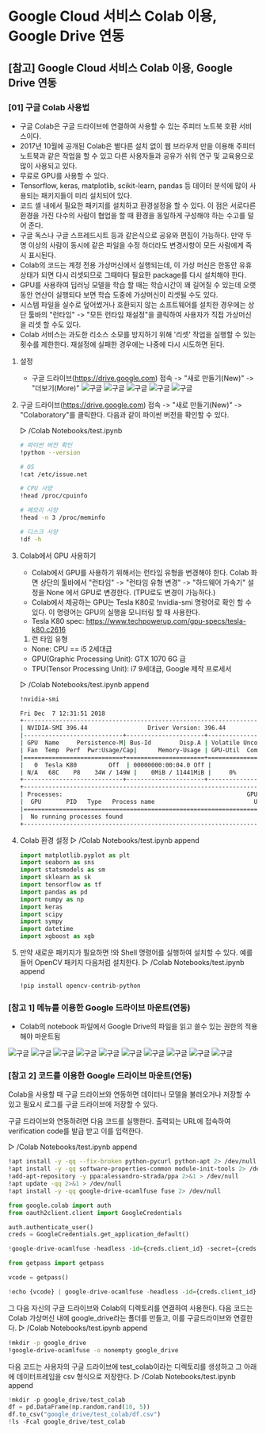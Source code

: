 # Google Cloud 서비스 Colab 이용, Google Drive 연동

## [참고] Google Cloud 서비스 Colab 이용, Google Drive 연동

### [01] 구글 Colab 사용법

- 구글 Colab은 구글 드라이브에 연결하여 사용할 수 있는 주피터 노트북 호환 서비스이다.
- 2017년 10월에 공개된 Colab은 별다른 설치 없이 웹 브라우저 만을 이용해 주피터 노트북과 같은 작업을 할 수 있고 다른 사용자들과 공유가 쉬워 연구 및 교육용으로 많이 사용되고 있다.
- 무료로 GPU를 사용할 수 있다.
- Tensorflow, keras, matplotlib, scikit-learn, pandas 등 데이터 분석에 많이 사용되는 패키지들이 미리 설치되어 있다.
- 코드 셀 내에서 필요한 패키지를 설치하고 환경설정을 할 수 있다. 이 점은 서로다른 환경을 가진 다수의 사람이 협업을 할 때 환경을 동일하게 구성해야 하는 수고를 덜어 준다.
- 구글 독스나 구글 스프레드시트 등과 같은식으로 공유와 편집이 가능하다. 만약 두 명 이상의 사람이 동시에 같은 파일을 수정 하더라도 변경사항이 모든 사람에게 즉시 표시된다.
- Colab의 코드는 계정 전용 가상머신에서 실행되는데, 이 가상 머신은 한동안 유휴 상태가 되면 다시 리셋되므로 그때마다 필요한 package를 다시 설치해야 한다.
- GPU를 사용하여 딥러닝 모델을 학습 할 때는 학습시간이 꽤 길어질 수 있는데 오랫동안 연산이 실행되다 보면 학습 도중에 가상머신이 리셋될 수도 있다.
- 시스템 파일을 실수로 덮어썼거나 호환되지 않는 소프트웨어를 설치한 경우에는 상단 툴바의
  "런타임" -> "모든 런타임 재설정"을 클릭하여 사용자가 직접 가상머신을 리셋 할 수도 있다.
- Colab 서비스는 과도한 리소스 소모를 방지하기 위해 '리셋' 작업을 실행할 수 있는 횟수를 제한한다. 재설정에 실패한 경우에는 나중에 다시 시도하면 된다.

1. 설정
   - 구글 드라이브(<https://drive.google.com>) 접속 -> "새로 만들기(New)" -> "더보기(More)"
    ![구글](./images/10_1.jpg)
    ![구글](./images/11_1.jpg)
    ![구글](./images/12_1.jpg)
    ![구글](./images/13_1.jpg)
    ![구글](./images/14_1.jpg)

2. 구글 드라이브(<https://drive.google.com>) 접속 -> "새로 만들기(New)" -> "Colaboratory"를 클릭한다. 다음과 같이 파이썬 버전을 확인할 수 있다.

    ▷ /Colab Notebooks/test.ipynb

    ```bash
    # 파이썬 버전 확인
    !python --version

    # OS
    !cat /etc/issue.net

    # CPU 사양
    !head /proc/cpuinfo

    # 메모리 사양
    !head -n 3 /proc/meminfo

    # 디스크 사양
    !df -h
    ```

3. Colab에서 GPU 사용하기
   - Colab에서 GPU를 사용하기 위해서는 런타임 유형을 변경해야 한다.
    Colab 화면 상단의 툴바에서 "런타임" -> "런타임 유형 변경" -> "하드웨어 가속기" 설정을 None 에서 GPU로 변경한다. (TPU로도 변경이 가능하다.)
   - Colab에서 제공하는 GPU는 Tesla K80로 !nvidia-smi 명령어로 확인 할 수 있다. 이 명령어는 GPU의 실행을 모니터링 할 때 사용한다.
   - Tesla K80 spec: <https://www.techpowerup.com/gpu-specs/tesla-k80.c2616>

   1) 런 타임 유형
   - None: CPU == i5 2세대급
   - GPU(Graphic Processing Unit): GTX 1070 6G 급
   - TPU(Tensor Processing Unit): i7 9세대급, Google 제작 프로세서  

    ▷ /Colab Notebooks/test.ipynb append

    ```bash
    !nvidia-smi

    Fri Dec  7 12:31:51 2018
    +--------------------------------------------------------------------------+
    | NVIDIA-SMI 396.44                 Driver Version: 396.44                 |
    |----------------------------+----------------------+----------------------+
    | GPU  Name     Persistence-M| Bus-Id        Disp.A | Volatile Uncorr. ECC |
    | Fan  Temp  Perf  Pwr:Usage/Cap|      Memory-Usage | GPU-Util  Compute M. |
    |============================+======================+======================|
    |   0  Tesla K80         Off  | 00000000:00:04.0 Off |                   0 |
    | N/A   68C    P8    34W / 149W |    0MiB / 11441MiB |     0%      Default |
    +----------------------------+----------------------+----------------------+
    +--------------------------------------------------------------------------+
    | Processes:                                                    GPU Memory |
    |  GPU       PID   Type   Process name                            Usage    |
    |==========================================================================|
    |  No running processes found                                              |
    +--------------------------------------------------------------------------+
    ```

4. Colab 환경 설정
    ▷ /Colab Notebooks/test.ipynb append

    ```python
    import matplotlib.pyplot as plt
    import seaborn as sns
    import statsmodels as sm
    import sklearn as sk
    import tensorflow as tf
    import pandas as pd
    import numpy as np
    import keras
    import scipy
    import sympy
    import datetime
    import xgboost as xgb
    ```

5. 만약 새로운 패키지가 필요하면 !와 Shell 명령어를 실행하여 설치할 수 있다.
   예를 들어 OpenCV 패키지 다음처럼 설치한다.
    ▷ /Colab Notebooks/test.ipynb append

    ```bash
    !pip install opencv-contrib-python
    ```

### [참고 1] 메뉴를 이용한 Google 드라이브 마운트(연동)

- Colab의 notebook 파일에서 Google Drive의 파일을 읽고 쓸수 있는 권한의 적용해야 마운트됨

![구글](./images/01_4.jpg)
![구글](./images/02_4.jpg)
![구글](./images/03_4.jpg)
![구글](./images/04_4.jpg)
![구글](./images/05_4.jpg)
![구글](./images/06_4.jpg)
![구글](./images/07_8.jpg)
![구글](./images/08_8.jpg)
![구글](./images/09_8.jpg)
![구글](./images/10_8.jpg)

### [참고 2] 코드를 이용한 Google 드라이브 마운트(연동)

Colab을 사용할 때 구글 드라이브와 연동하면 데이터나 모델을 불러오거나 저장할 수 있고 필요시 로그를 구글 드라이브에 저장할 수 있다.

구글 드라이브와 연동하려면 다음 코드를 실행한다.
출력되는 URL에 접속하여 verification code를 발급 받고 이를 입력한다.

▷ /Colab Notebooks/test.ipynb append

```bash
!apt install -y -qq --fix-broken python-pycurl python-apt 2> /dev/null
!apt install -y -qq software-properties-common module-init-tools 2> /dev/null
!add-apt-repository -y ppa:alessandro-strada/ppa 2>&1 > /dev/null
!apt update -qq 2>&1 > /dev/null
!apt install -y -qq google-drive-ocamlfuse fuse 2> /dev/null
```

```python
from google.colab import auth
from oauth2client.client import GoogleCredentials

auth.authenticate_user()
creds = GoogleCredentials.get_application_default()

!google-drive-ocamlfuse -headless -id={creds.client_id} -secret={creds.client_secret} < /dev/null 2>&1 | grep URL

from getpass import getpass

vcode = getpass()

!echo {vcode} | google-drive-ocamlfuse -headless -id={creds.client_id} -secret={creds.client_secret}
```

그 다음 자신의 구글 드라이브와 Colab의 디렉토리를 연결하여 사용한다.
다음 코드는 Colab 가상머신 내에 google_drive라는 폴더를 만들고, 이를 구글드라이브와 연결한다.
▷ /Colab Notebooks/test.ipynb append

```bash
!mkdir -p google_drive
!google-drive-ocamlfuse -o nonempty google_drive
```

다음 코드는 사용자의 구글 드라이브에 test_colab이라는 디렉토리를 생성하고 그 아래에 데이터프레임을 csv 형식으로 저장한다.
▷ /Colab Notebooks/test.ipynb append

```python
!mkdir -p google_drive/test_colab
df = pd.DataFrame(np.random.rand(10, 5))
df.to_csv("google_drive/test_colab/df.csv")
!ls -Fcal google_drive/test_colab
```
